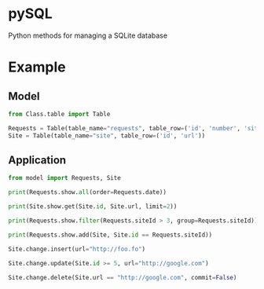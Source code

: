 # pySQL
Python methods for managing a SQLite database

# Example

## Model
```python
from Class.table import Table

Requests = Table(table_name="requests", table_row=('id', 'number', 'siteId', 'date'))
Site = Table(table_name="site", table_row=('id', 'url'))
```

## Application
```python
from model import Requests, Site

print(Requests.show.all(order=Requests.date))

print(Site.show.get(Site.id, Site.url, limit=2))

print(Requests.show.filter(Requests.siteId > 3, group=Requests.siteId))

print(Requests.show.add(Site, Site.id == Requests.siteId))

Site.change.insert(url="http://foo.fo")

Site.change.update(Site.id >= 5, url="http://google.com")

Site.change.delete(Site.url == "http://google.com", commit=False)
```
